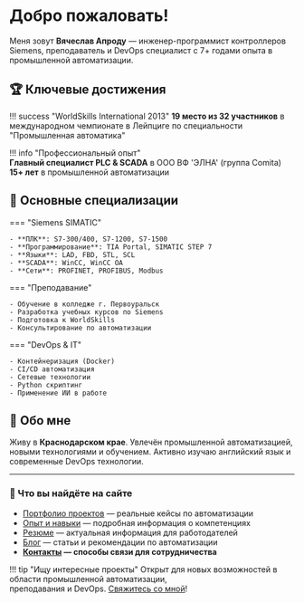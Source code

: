 # Добро пожаловать! 

Меня зовут **Вячеслав Апроду** — инженер-программист контроллеров Siemens, преподаватель и DevOps специалист с 7+ годами опыта в промышленной автоматизации.

## 🏆 Ключевые достижения

!!! success "WorldSkills International 2013"
    **19 место из 32 участников** в международном чемпионате в Лейпциге 
    по специальности "Промышленная автоматика"

!!! info "Профессиональный опыт"  
    **Главный специалист PLC & SCADA** в ООО ВФ 'ЭЛНА' (группа Comita)  
    **15+ лет** в промышленной автоматизации

## 🔧 Основные специализации

=== "Siemens SIMATIC"

    - **ПЛК**: S7-300/400, S7-1200, S7-1500
    - **Программирование**: TIA Portal, SIMATIC STEP 7
    - **Языки**: LAD, FBD, STL, SCL
    - **SCADA**: WinCC, WinCC OA
    - **Сети**: PROFINET, PROFIBUS, Modbus

=== "Преподавание"

    - Обучение в колледже г. Первоуральск
    - Разработка учебных курсов по Siemens
    - Подготовка к WorldSkills
    - Консультирование по автоматизации

=== "DevOps & IT"

    - Контейнеризация (Docker)
    - CI/CD автоматизация
    - Сетевые технологии  
    - Python скриптинг
    - Применение ИИ в работе

## 📍 Обо мне

Живу в **Краснодарском крае**. Увлечён промышленной автоматизацией, новыми технологиями и обучением. Активно изучаю английский язык и современные DevOps технологии.

---

<div class="project-card">
<h3>🚀 Что вы найдёте на сайте</h3>

- [Портфолио проектов](portfolio/siemens-projects.md) — реальные кейсы по автоматизации
- [Опыт и навыки](about/) — подробная информация о компетенциях  
- [Резюме](resume/) — актуальная информация для работодателей
- [Блог](blog/) — статьи и рекомендации по автоматизации
- **[Контакты](contacts/) — способы связи для сотрудничества**

</div>

!!! tip "Ищу интересные проекты"
    Открыт для новых возможностей в области промышленной автоматизации,  
    преподавания и DevOps. [Свяжитесь со мной](contacts.md)!
